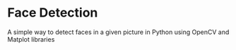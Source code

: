 # Face Detection
 A simple way to detect faces in a given picture in Python using OpenCV and Matplot libraries  
